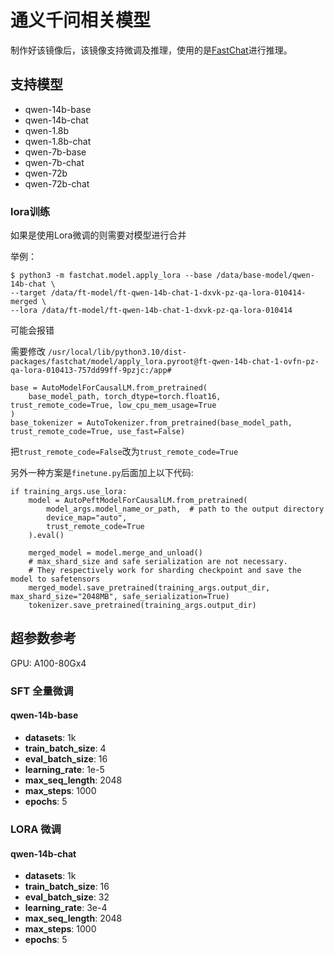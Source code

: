 # 通义千问相关模型

制作好该镜像后，该镜像支持微调及推理，使用的是[FastChat](https://github.com/lm-sys/FastChat)进行推理。


## 支持模型

- qwen-14b-base
- qwen-14b-chat
- qwen-1.8b
- qwen-1.8b-chat
- qwen-7b-base
- qwen-7b-chat
- qwen-72b
- qwen-72b-chat

### lora训练

如果是使用Lora微调的则需要对模型进行合并

举例：

```
$ python3 -m fastchat.model.apply_lora --base /data/base-model/qwen-14b-chat \
--target /data/ft-model/ft-qwen-14b-chat-1-dxvk-pz-qa-lora-010414-merged \
--lora /data/ft-model/ft-qwen-14b-chat-1-dxvk-pz-qa-lora-010414
```

可能会报错

需要修改 ```/usr/local/lib/python3.10/dist-packages/fastchat/model/apply_lora.pyroot@ft-qwen-14b-chat-1-ovfn-pz-qa-lora-010413-757dd99ff-9pzjc:/app#```

```
base = AutoModelForCausalLM.from_pretrained(
    base_model_path, torch_dtype=torch.float16, trust_remote_code=True, low_cpu_mem_usage=True
)
base_tokenizer = AutoTokenizer.from_pretrained(base_model_path, trust_remote_code=True, use_fast=False)
```

把`trust_remote_code=False`改为`trust_remote_code=True`

另外一种方案是`finetune.py`后面加上以下代码:

```
if training_args.use_lora:
    model = AutoPeftModelForCausalLM.from_pretrained(
        model_args.model_name_or_path,  # path to the output directory
        device_map="auto",
        trust_remote_code=True
    ).eval()

    merged_model = model.merge_and_unload()
    # max_shard_size and safe serialization are not necessary.
    # They respectively work for sharding checkpoint and save the model to safetensors
    merged_model.save_pretrained(training_args.output_dir, max_shard_size="2048MB", safe_serialization=True)
    tokenizer.save_pretrained(training_args.output_dir)
```

## 超参数参考

GPU: A100-80Gx4

### SFT 全量微调

#### qwen-14b-base

- **datasets**: 1k
- **train_batch_size**: 4
- **eval_batch_size**: 16
- **learning_rate**: 1e-5
- **max_seq_length**: 2048
- **max_steps**: 1000
- **epochs**: 5

### LORA 微调

#### qwen-14b-chat

- **datasets**: 1k
- **train_batch_size**: 16
- **eval_batch_size**: 32
- **learning_rate**: 3e-4
- **max_seq_length**: 2048
- **max_steps**: 1000
- **epochs**: 5
